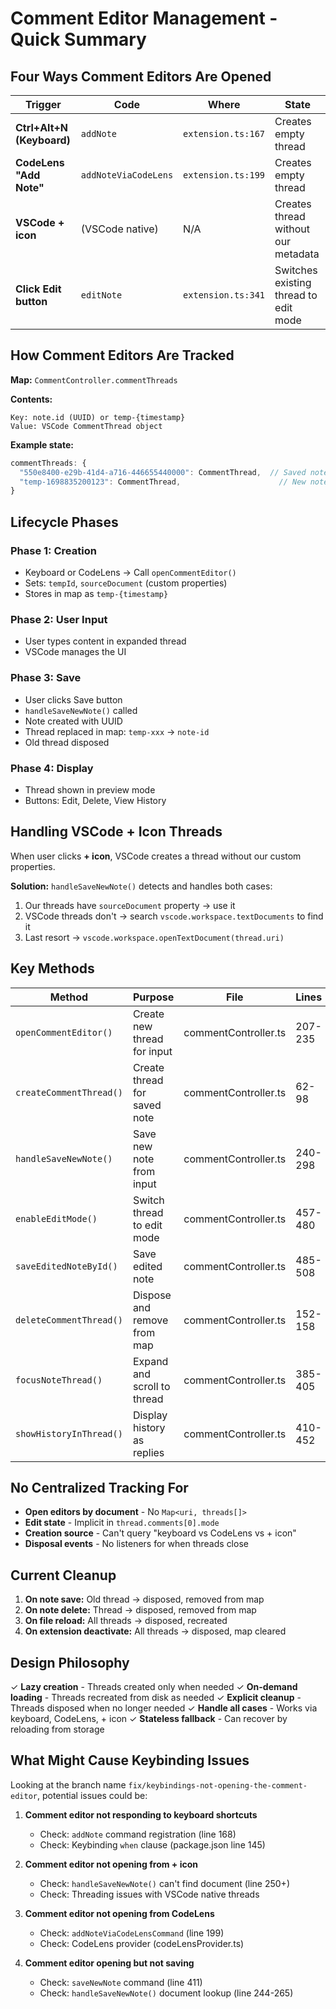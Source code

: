 # Comment Editor Management - Quick Summary

## Four Ways Comment Editors Are Opened

| Trigger | Code | Where | State |
|---------|------|-------|-------|
| **Ctrl+Alt+N (Keyboard)** | `addNote` | `extension.ts:167` | Creates empty thread |
| **CodeLens "Add Note"** | `addNoteViaCodeLens` | `extension.ts:199` | Creates empty thread |
| **VSCode + icon** | (VSCode native) | N/A | Creates thread without our metadata |
| **Click Edit button** | `editNote` | `extension.ts:341` | Switches existing thread to edit mode |

## How Comment Editors Are Tracked

**Map:** `CommentController.commentThreads`

**Contents:**
```
Key: note.id (UUID) or temp-{timestamp}
Value: VSCode CommentThread object
```

**Example state:**
```typescript
commentThreads: {
  "550e8400-e29b-41d4-a716-446655440000": CommentThread,  // Saved note
  "temp-1698835200123": CommentThread,                      // New note being edited
}
```

## Lifecycle Phases

### Phase 1: Creation
- Keyboard or CodeLens → Call `openCommentEditor()`
- Sets: `tempId`, `sourceDocument` (custom properties)
- Stores in map as `temp-{timestamp}`

### Phase 2: User Input
- User types content in expanded thread
- VSCode manages the UI

### Phase 3: Save
- User clicks Save button
- `handleSaveNewNote()` called
- Note created with UUID
- Thread replaced in map: `temp-xxx` → `note-id`
- Old thread disposed

### Phase 4: Display
- Thread shown in preview mode
- Buttons: Edit, Delete, View History

## Handling VSCode + Icon Threads

When user clicks **+ icon**, VSCode creates a thread without our custom properties.

**Solution:** `handleSaveNewNote()` detects and handles both cases:

1. Our threads have `sourceDocument` property → use it
2. VSCode threads don't → search `vscode.workspace.textDocuments` to find it
3. Last resort → `vscode.workspace.openTextDocument(thread.uri)`

## Key Methods

| Method | Purpose | File | Lines |
|--------|---------|------|-------|
| `openCommentEditor()` | Create new thread for input | commentController.ts | 207-235 |
| `createCommentThread()` | Create thread for saved note | commentController.ts | 62-98 |
| `handleSaveNewNote()` | Save new note from input | commentController.ts | 240-298 |
| `enableEditMode()` | Switch thread to edit mode | commentController.ts | 457-480 |
| `saveEditedNoteById()` | Save edited note | commentController.ts | 485-508 |
| `deleteCommentThread()` | Dispose and remove from map | commentController.ts | 152-158 |
| `focusNoteThread()` | Expand and scroll to thread | commentController.ts | 385-405 |
| `showHistoryInThread()` | Display history as replies | commentController.ts | 410-452 |

## No Centralized Tracking For

- **Open editors by document** - No `Map<uri, threads[]>`
- **Edit state** - Implicit in `thread.comments[0].mode`
- **Creation source** - Can't query "keyboard vs CodeLens vs + icon"
- **Disposal events** - No listeners for when threads close

## Current Cleanup

1. **On note save:** Old thread → disposed, removed from map
2. **On note delete:** Thread → disposed, removed from map  
3. **On file reload:** All threads → disposed, recreated
4. **On extension deactivate:** All threads → disposed, map cleared

## Design Philosophy

✓ **Lazy creation** - Threads created only when needed
✓ **On-demand loading** - Threads recreated from disk as needed
✓ **Explicit cleanup** - Threads disposed when no longer needed
✓ **Handle all cases** - Works via keyboard, CodeLens, + icon
✓ **Stateless fallback** - Can recover by reloading from storage

## What Might Cause Keybinding Issues

Looking at the branch name `fix/keybindings-not-opening-the-comment-editor`, potential issues could be:

1. **Comment editor not responding to keyboard shortcuts**
   - Check: `addNote` command registration (line 168)
   - Check: Keybinding `when` clause (package.json line 145)

2. **Comment editor not opening from + icon**
   - Check: `handleSaveNewNote()` can't find document (line 250+)
   - Check: Threading issues with VSCode native threads

3. **Comment editor not opening from CodeLens**
   - Check: `addNoteViaCodeLensCommand` (line 199)
   - Check: CodeLens provider (codeLensProvider.ts)

4. **Comment editor opening but not saving**
   - Check: `saveNewNote` command (line 411)
   - Check: `handleSaveNewNote()` document lookup (line 244-265)

